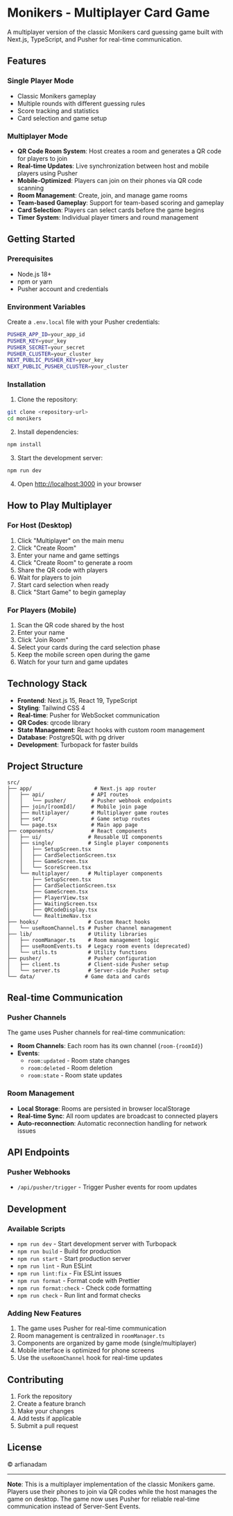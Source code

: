 # Monikers - Multiplayer Card Game

A multiplayer version of the classic Monikers card guessing game built with Next.js, TypeScript, and Pusher for real-time communication.

## Features

### Single Player Mode

- Classic Monikers gameplay
- Multiple rounds with different guessing rules
- Score tracking and statistics
- Card selection and game setup

### Multiplayer Mode

- **QR Code Room System**: Host creates a room and generates a QR code for players to join
- **Real-time Updates**: Live synchronization between host and mobile players using Pusher
- **Mobile-Optimized**: Players can join on their phones via QR code scanning
- **Room Management**: Create, join, and manage game rooms
- **Team-based Gameplay**: Support for team-based scoring and gameplay
- **Card Selection**: Players can select cards before the game begins
- **Timer System**: Individual player timers and round management

## Getting Started

### Prerequisites

- Node.js 18+
- npm or yarn
- Pusher account and credentials

### Environment Variables

Create a `.env.local` file with your Pusher credentials:

```bash
PUSHER_APP_ID=your_app_id
PUSHER_KEY=your_key
PUSHER_SECRET=your_secret
PUSHER_CLUSTER=your_cluster
NEXT_PUBLIC_PUSHER_KEY=your_key
NEXT_PUBLIC_PUSHER_CLUSTER=your_cluster
```

### Installation

1. Clone the repository:

```bash
git clone <repository-url>
cd monikers
```

2. Install dependencies:

```bash
npm install
```

3. Start the development server:

```bash
npm run dev
```

4. Open [http://localhost:3000](http://localhost:3000) in your browser

## How to Play Multiplayer

### For Host (Desktop)

1. Click "Multiplayer" on the main menu
2. Click "Create Room"
3. Enter your name and game settings
4. Click "Create Room" to generate a room
5. Share the QR code with players
6. Wait for players to join
7. Start card selection when ready
8. Click "Start Game" to begin gameplay

### For Players (Mobile)

1. Scan the QR code shared by the host
2. Enter your name
3. Click "Join Room"
4. Select your cards during the card selection phase
5. Keep the mobile screen open during the game
6. Watch for your turn and game updates

## Technology Stack

- **Frontend**: Next.js 15, React 19, TypeScript
- **Styling**: Tailwind CSS 4
- **Real-time**: Pusher for WebSocket communication
- **QR Codes**: qrcode library
- **State Management**: React hooks with custom room management
- **Database**: PostgreSQL with pg driver
- **Development**: Turbopack for faster builds

## Project Structure

```
src/
├── app/                    # Next.js app router
│   ├── api/               # API routes
│   │   └── pusher/        # Pusher webhook endpoints
│   ├── join/[roomId]/     # Mobile join page
│   ├── multiplayer/       # Multiplayer game routes
│   ├── set/               # Game setup routes
│   └── page.tsx           # Main app page
├── components/            # React components
│   ├── ui/               # Reusable UI components
│   ├── single/           # Single player components
│   │   ├── SetupScreen.tsx
│   │   ├── CardSelectionScreen.tsx
│   │   ├── GameScreen.tsx
│   │   └── ScoreScreen.tsx
│   └── multiplayer/      # Multiplayer components
│       ├── SetupScreen.tsx
│       ├── CardSelectionScreen.tsx
│       ├── GameScreen.tsx
│       ├── PlayerView.tsx
│       ├── WaitingScreen.tsx
│       ├── QRCodeDisplay.tsx
│       └── RealtimeNav.tsx
├── hooks/                # Custom React hooks
│   └── useRoomChannel.ts # Pusher channel management
├── lib/                  # Utility libraries
│   ├── roomManager.ts    # Room management logic
│   ├── useRoomEvents.ts  # Legacy room events (deprecated)
│   └── utils.ts          # Utility functions
├── pusher/               # Pusher configuration
│   ├── client.ts         # Client-side Pusher setup
│   └── server.ts         # Server-side Pusher setup
└── data/                # Game data and cards
```

## Real-time Communication

### Pusher Channels

The game uses Pusher channels for real-time communication:

- **Room Channels**: Each room has its own channel (`room-{roomId}`)
- **Events**: 
  - `room:updated` - Room state changes
  - `room:deleted` - Room deletion
  - `room:state` - Room state updates

### Room Management

- **Local Storage**: Rooms are persisted in browser localStorage
- **Real-time Sync**: All room updates are broadcast to connected players
- **Auto-reconnection**: Automatic reconnection handling for network issues

## API Endpoints

### Pusher Webhooks

- `/api/pusher/trigger` - Trigger Pusher events for room updates

## Development

### Available Scripts

- `npm run dev` - Start development server with Turbopack
- `npm run build` - Build for production
- `npm run start` - Start production server
- `npm run lint` - Run ESLint
- `npm run lint:fix` - Fix ESLint issues
- `npm run format` - Format code with Prettier
- `npm run format:check` - Check code formatting
- `npm run check` - Run lint and format checks

### Adding New Features

1. The game uses Pusher for real-time communication
2. Room management is centralized in `roomManager.ts`
3. Components are organized by game mode (single/multiplayer)
4. Mobile interface is optimized for phone screens
5. Use the `useRoomChannel` hook for real-time updates

## Contributing

1. Fork the repository
2. Create a feature branch
3. Make your changes
4. Add tests if applicable
5. Submit a pull request

## License

© arfianadam

---

**Note**: This is a multiplayer implementation of the classic Monikers game. Players use their phones to join via QR codes while the host manages the game on desktop. The game now uses Pusher for reliable real-time communication instead of Server-Sent Events.

